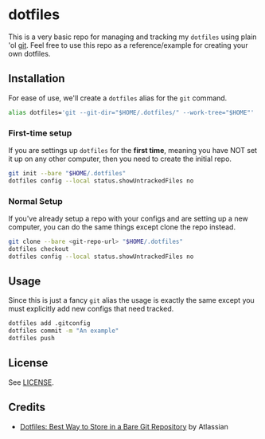 # dotfiles

This is a very basic repo for managing and tracking my `dotfiles` using plain 'ol [git](https://git-scm.com/).
Feel free to use this repo as a reference/example for creating your own dotfiles.

## Installation

For ease of use, we'll create a `dotfiles` alias for the `git` command.

```sh
alias dotfiles='git --git-dir="$HOME/.dotfiles/" --work-tree="$HOME"'
```

### First-time setup

If you are settings up `dotfiles` for the **first time**, meaning you have NOT set it up on any other computer, then you need to create the initial repo.

```sh
git init --bare "$HOME/.dotfiles"
dotfiles config --local status.showUntrackedFiles no
```

### Normal Setup

If you've already setup a repo with your configs and are setting up a new computer, you can do the same things except clone the repo instead.

```sh
git clone --bare <git-repo-url> "$HOME/.dotfiles"
dotfiles checkout
dotfiles config --local status.showUntrackedFiles no
```

## Usage

Since this is just a fancy `git` alias the usage is exactly the same except you must explicitly add new configs that need tracked.

```sh
dotfiles add .gitconfig
dotfiles commit -m "An example"
dotfiles push
```

## License

See [LICENSE](LICENSE).

## Credits

- [Dotfiles: Best Way to Store in a Bare Git Repository](https://www.atlassian.com/git/tutorials/dotfiles) by Atlassian